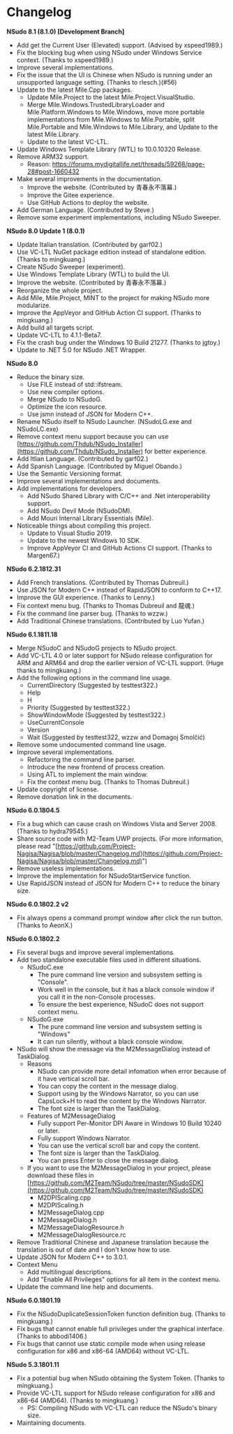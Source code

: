 ﻿# Changelog

**NSudo 8.1 (8.1.0) [Development Branch]**

- Add get the Current User (Elevated) support. (Advised by xspeed1989.)
- Fix the blocking bug when using NSudo under Windows Service context. (Thanks 
  to xspeed1989.)
- Improve several implementations.
- Fix the issue that the UI is Chinese when NSudo is running under an 
  unsupported language setting. (Thanks to rlesch.)(#56)
- Update to the latest Mile.Cpp packages.
  - Update Mile.Project to the latest Mile.Project.VisualStudio.
  - Merge Mile.Windows.TrustedLibraryLoader and Mile.Platform.Windows to 
    Mile.Windows, move more portable implementations from Mile.Windows to 
    Mile.Portable, split Mile.Portable and Mile.Windows to Mile.Library, and
    Update to the latest Mile.Library.
  - Update to the latest VC-LTL. 
- Update Windows Template Library (WTL) to 10.0.10320 Release.
- Remove ARM32 support.
  - Reason: https://forums.mydigitallife.net/threads/59268/page-28#post-1660432
- Make several improvements in the documentation.
  - Improve the website. (Contributed by 青春永不落幕.) 
  - Improve the Gitee experience.
  - Use GitHub Actions to deploy the website.
- Add German Language. (Contributed by Steve.)
- Remove some experiment implementations, including NSudo Sweeper.

**NSudo 8.0 Update 1 (8.0.1)**

- Update Italian translation. (Contributed by garf02.)
- Use VC-LTL NuGet package edition instead of standalone edition. (Thanks to mingkuang.)
- Create NSudo Sweeper (experiment).
- Use Windows Template Library (WTL) to build the UI.
- Improve the website. (Contributed by 青春永不落幕.)
- Reorganize the whole project.
- Add Mile, Mile.Project, MINT to the project for making NSudo more modularize.
- Improve the AppVeyor and GitHub Action CI support. (Thanks to mingkuang.)
- Add build all targets script.
- Update VC-LTL to 4.1.1-Beta7.
- Fix the crash bug under the Windows 10 Build 21277. (Thanks to jgtoy.)
- Update to .NET 5.0 for NSudo .NET Wrapper.

**NSudo 8.0**

- Reduce the binary size.
  - Use FILE instead of std::ifstream.
  - Use new compiler options.
  - Merge NSudo to NSudoG.
  - Optimize the icon resource.
  - Use jsmn instead of JSON for Modern C++.
- Rename NSudo itself to NSudo Launcher. (NSudoLG.exe and NSudoLC.exe)
- Remove context menu support because you can use 
  [https://github.com/Thdub/NSudo_Installer](https://github.com/Thdub/NSudo_Installer) for better experience.
- Add Itlian Language. (Contributed by garf02.)
- Add Spanish Language. (Contributed by Miguel Obando.)
- Use the Semantic Versioning format.
- Improve several implementations and documents.
- Add implementations for developers.
  - Add NSudo Shared Library with C/C++ and .Net interoperability support.
  - Add NSudo Devil Mode (NSudoDM).
  - Add Mouri Internal Library Essentials (Mile).
- Noticeable things about compiling this project.
  - Update to Visual Studio 2019.
  - Update to the newest Windows 10 SDK.
  - Improve AppVeyor CI and GitHub Actions CI support. (Thanks to Margen67.)

**NSudo 6.2.1812.31**

- Add French translations. (Contributed by Thomas Dubreuil.)
- Use JSON for Modern C++ instead of RapidJSON to conform to C++17.
- Improve the GUI experience. (Thanks to Lenny.)
- Fix context menu bug. (Thanks to Thomas Dubreuil and 龍魂.)
- Fix the command line parser bug. (Thanks to wzzw.)
- Add Traditional Chinese translations. (Contributed by Luo Yufan.)

**NSudo 6.1.1811.18**

- Merge NSudoC and NSudoG projects to NSudo project.
- Add VC-LTL 4.0 or later support for NSudo release configuration for ARM and
  ARM64 and drop the earlier version of VC-LTL support. (Huge thanks to
  mingkuang.)
- Add the following options in the command line usage.
  - CurrentDirectory (Suggested by testtest322.)
  - Help
  - H
  - Priority (Suggested by testtest322.)
  - ShowWindowMode (Suggested by testtest322.)
  - UseCurrentConsole
  - Version
  - Wait (Suggested by testtest322, wzzw and Domagoj Smolčić)
- Remove some undocumented command line usage.
- Improve several implementations.
  - Refactoring the command line parser.
  - Introduce the new frontend of process creation.
  - Using ATL to implement the main window.
  - Fix the context menu bug. (Thanks to Thomas Dubreuil.)
- Update copyright of license.
- Remove donation link in the documents.

**NSudo 6.0.1804.5**

- Fix a bug which can cause crash on Windows Vista and Server 2008.
  (Thanks to hydra79545.)
- Share source code with M2-Team UWP projects. (For more information, please
  read "[https://github.com/Project-Nagisa/Nagisa/blob/master/Changelog.md](https://github.com/Project-Nagisa/Nagisa/blob/master/Changelog.md)")
- Remove useless implementations.
- Improve the implementation for NSudoStartService function.
- Use RapidJSON instead of JSON for Modern C++ to reduce the binary size.

**NSudo 6.0.1802.2 v2**

- Fix always opens a command prompt window after click the run button.
  (Thanks to AeonX.)

**NSudo 6.0.1802.2**

- Fix several bugs and improve several implementations.
- Add two standalone executable files used in different situations.
  - NSudoC.exe
    - The pure command line version and subsystem setting is "Console".
    - Work well in the console, but it has a black console window if you call
      it in the non-Console processes.
    - To ensure the best experience, NSudoC does not support context menu.
  - NSudoG.exe
    - The pure command line version and subsystem setting is "Windows"
    - It can run silently, without a black console window.
- NSudo will show the message via the M2MessageDialog instead of TaskDialog.
  - Reasons
    - NSudo can provide more detail infomation when error because of it have
      vertical scroll bar.
    - You can copy the content in the message dialog.
    - Support using by the Windows Narrator, so you can use CapsLock+H to read
      the content by the Windows Narrator.
    - The font size is larger than the TaskDialog.
  - Features of M2MessageDialog
    - Fully support Per-Monitor DPI Aware in Windows 10 Build 10240 or later.
    - Fully support Windows Narrator.
    - You can use the vertical scroll bar and copy the content.
    - The font size is larger than the TaskDialog.
    - You can press Enter to close the message dialog.
  - If you want to use the M2MessageDialog in your project, please download
    these files in [https://github.com/M2Team/NSudo/tree/master/NSudoSDK](https://github.com/M2Team/NSudo/tree/master/NSudoSDK)
    - M2DPIScaling.cpp
    - M2DPIScaling.h
    - M2MessageDialog.cpp
    - M2MessageDialog.h
    - M2MessageDialogResource.h
    - M2MessageDialogResource.rc
- Remove Traditional Chinese and Japanese translation because the translation
  is out of date and I don't know how to use.
- Update JSON for Modern C++ to 3.0.1.
- Context Menu
  - Add multilingual descriptions.
  - Add "Enable All Privileges" options for all item in the context menu.
- Update the command line help and documents.

**NSudo 6.0.1801.19**

- Fix the NSudoDuplicateSessionToken function definition bug.
  (Thanks to mingkuang.)
- Fix bugs that cannot enable full privileges under the graphical interface.
  (Thanks to abbodi1406.)
- Fix bugs that cannot use static compile mode when using release configuration
  for x86 and x86-64 (AMD64) without VC-LTL.

**NSudo 5.3.1801.11**

- Fix a potential bug when NSudo obtaining the System Token.
  (Thanks to mingkuang.)
- Provide VC-LTL support for NSudo release configuration for x86 and x86-64
  (AMD64). (Thanks to mingkuang.)
  - PS: Compiling NSudo with VC-LTL can reduce the NSudo's binary size.
- Maintaining documents.
